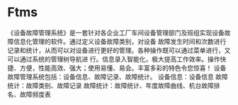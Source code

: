 # Ftms
 《设备故障管理系统》是一套针对各企业工厂车间设备管理部门及班组实现设备故障信息化管理的软件。通过定义设备故障类别，对设备 故障发生时间和次数进行记录和统计，从而可以对设备进行更好的管理。各种操作既可以通过菜单进行，又可以通过系统的管理树导航进 行。信息录入智能化，极大提高工作效率。操作快捷、方便，性能高效、强大；使用易懂、易会。丰富多彩的特色令您惊喜！ 设备故障管理系统包括：设备信息、故障记录、故障统计。         设备信息：设备信息         故障统计：故障类别、故障记录         故障统计：故障统计、年度故障曲线、机台故障排名、故障频度表
